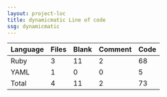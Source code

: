 ```yaml
---
layout: project-loc
title: dynamicmatic Line of code
ssg: dynamicmatic
---
```

<div class="table-responsive">
<table class="table">
<thead><tr>
<th>Language</th>
<th>Files</th>
<th>Blank</th>
<th>Comment</th>
<th>Code</th>
</tr></thead><tbody>
<tr><td>Ruby</td><td> 3</td><td> 11</td><td> 2</td><td> 68</td></tr>
<tr><td>YAML</td><td> 1</td><td> 0</td><td> 0</td><td> 5</td></tr>
<tr><td>Total</td><td>4</td><td>11</td><td>2</td><td>73</td></tr>
</tbody></table></div>
